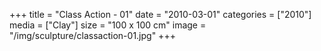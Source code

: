 +++
title = "Class Action - 01"
date = "2010-03-01"
categories = ["2010"]
media = ["Clay"]
size = "100 x 100 cm"
image = "/img/sculpture/classaction-01.jpg"
+++
